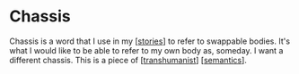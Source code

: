 # Chassis

Chassis is a word that I use in my [[stories]] to refer to swappable bodies.  It's what I would like to be able to refer to my own body as, someday.  I want a different chassis.  This is a piece of [[transhumanist]] [[semantics]].



[//begin]: # "Autogenerated link references for markdown compatibility"
[stories]: stories "Stories"
[transhumanist]: transhumanist "Transhumanist"
[semantics]: semantics "Semantics"
[//end]: # "Autogenerated link references"